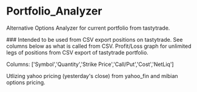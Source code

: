 # Portfolio_Analyzer
Alternative Options Analyzer for current portfolio from tastytrade.

\### Intended to be used from CSV export positions on tastytrade.  See columns below as what is called from CSV.
Profit/Loss graph for unlimited legs of positions from CSV export of tastytrade portfolio.

Columns: ['Symbol','Quantity','Strike Price','Call/Put','Cost','NetLiq']


Utlizing yahoo pricing (yesterday's close) from yahoo_fin and mibian options pricing.
